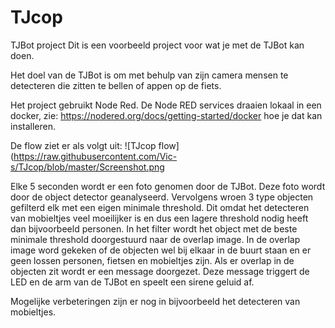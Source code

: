 # TJcop
TJBot project
Dit is een voorbeeld project voor wat je met de TJBot kan doen.

Het doel van de TJBot is om met behulp van zijn camera mensen te detecteren die zitten te bellen of appen op de fiets.

Het project gebruikt Node Red. De Node RED services draaien lokaal in een docker, zie: https://nodered.org/docs/getting-started/docker hoe je dat kan installeren.

De flow ziet er als volgt uit:
![TJcop flow](https://raw.githubusercontent.com/Vic-s/TJcop/blob/master/Screenshot.png

Elke 5 seconden wordt er een foto genomen door de TJBot. 
Deze foto wordt door de object detector geanalyseerd. Vervolgens wroen 3 type objecten gefilterd elk met een eigen minimale threshold. Dit omdat het detecteren van mobieltjes veel moeilijker is en dus een lagere threshold nodig heeft dan bijvoorbeeld personen. In het filter wordt het object met de beste minimale threshold doorgestuurd naar de overlap image. 
In de overlap image word gekeken of de objecten wel bij elkaar in de buurt staan en er geen lossen personen, fietsen en mobieltjes zijn. Als er overlap in de objecten zit wordt er een message doorgezet. Deze message triggert de LED en de arm van de TJBot en speelt een sirene geluid af.

Mogelijke verbeteringen zijn er nog in bijvoorbeeld het detecteren van mobieltjes.
